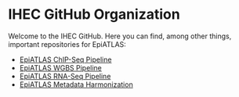# IHEC GitHub Organization
Welcome to the IHEC GitHub.
Here you can find, among other things, important repositories for EpiATLAS:
* [EpiATLAS ChIP-Seq Pipeline](https://github.com/IHEC/integrative_analysis_chip)
* [EpiATLAS WGBS Pipeline](https://github.com/IHEC/gemBS)
* [EpiATLAS RNA-Seq Pipeline](https://github.com/IHEC/grape-nf)
* [EpiATLAS Metadata Harmonization](https://github.com/IHEC/epiATLAS-metadata-harmonization)